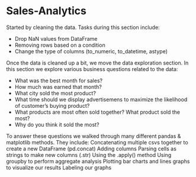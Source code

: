 # Sales-Analytics
Started by cleaning the data. Tasks during this section include: 
- Drop NaN values from DataFrame 
- Removing rows based on a condition 
- Change the type of columns (to_numeric, to_datetime, astype) 

Once the data is cleaned up a bit, we move the data exploration section. In this section we explore various business questions related to the data:
- What was the best month for sales? 
- How much was earned that month? 
- What city sold the most product? 
- What time should we display advertisemens to maximize the likelihood of customer’s buying product? 
- What products are most often sold together? What product sold the most?
- Why do you think it sold the most? 


To answer these questions we walked through many different pandas & matplotlib methods. They include: Concatenating multiple csvs together to create a new DataFrame (pd.concat) Adding columns Parsing cells as strings to make new columns (.str) Using the .apply() method Using groupby to perform aggregate analysis Plotting bar charts and lines graphs to visualize our results Labeling our graphs
